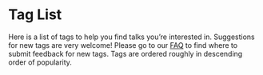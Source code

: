 # Tag List

Here is a list of tags to help you find talks you’re interested in. Suggestions
for new tags are very welcome! Please go to our [FAQ](/faq) to find
where to submit feedback for new tags. Tags are ordered roughly in descending
order of popularity.
